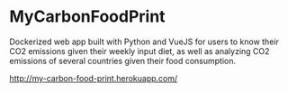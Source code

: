 # MyCarbonFoodPrint

Dockerized web app built with Python and VueJS for users to know their CO2 emissions given their weekly input diet, as well as analyzing CO2 emissions of several countries given their food consumption.

http://my-carbon-food-print.herokuapp.com/
